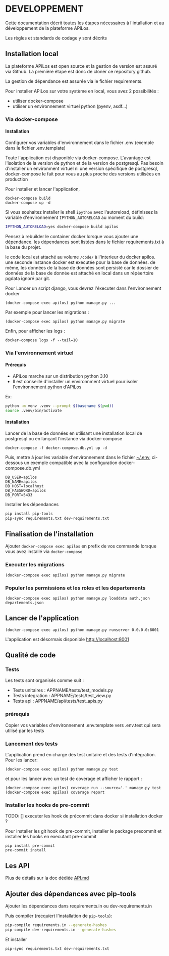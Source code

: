 # DEVELOPPEMENT

Cette documentation décrit toutes les étapes nécessaires à l'intallation et au développement de la plateforme APiLos.

Les règles et standards de codage y sont décrits

## Installation local

La plateforme APiLos est open source et la gestion de version est assuré via Github. La première étape est donc de cloner ce repository github.

La gestion de dépendance est assurée via le fichier requirements.

Pour installer APiLos sur votre système en local, vous avez 2 possibilités :
* utiliser docker-compose
* utiliser un environnement virtuel python (pyenv, asdf...)

### Via docker-compose

#### Installation

Configurer vos variables d'environnement dans le fichier .env (exemple dans le fichier .env.template)

Toute l'application est disponible via docker-compose. L'avantage est l'isolation de la version de python et de la version de postgresql. Pas besoin d'installer un environment virtuel ni une version spécifique de postgresql, docker-compose le fait pour vous au plus proche des versions utilisées en production

Pour installer et lancer l'application,

```
docker-compose build
docker-compose up -d
```

Si vous souhaitez installer le shell `ipython` avec l'autoreload, définissez la variable d'environnement
`IPYTHON_AUTORELOAD` au moment du build:

```bash
IPYTHON_AUTORELOAD=yes docker-compose build apilos
```

Pensez à rebuilder le container docker lorsque vous ajouter une dépendance. les dépendances sont listées dans le fichier requirements.txt à la base du projet.

le code local est attaché au volume `/code/` à l'interieur du docker apilos. une seconde instance docker est executée pour la base de données. de même, les données de la base de données sont persisté car le dossier de données de la base de donnée est attaché en local dans un répéertoire pgdata ignoré par git.

Pour Lancer un script django, vous devrez l'éxecuter dans l'environnement docker

```
(docker-compose exec apilos) python manage.py ...
```

Par exemple pour lancer les migrations :

```
(docker-compose exec apilos) python manage.py migrate
```

Enfin, pour afficher les logs :

```
docker-compose logs -f --tail=10
```

### Via l'environnement virtuel

#### Prérequis

* APiLos marche sur un distribution python 3.10
* Il est conseillé d'installer un environnment virtuel pour isoler l'environnement python d'APiLos

Ex:

```sh
python -m venv .venv --prompt $(basename $(pwd))
source .venv/bin/activate
```

#### Installation

Lancer de la base de données en utilisant une installation local de postgresql ou en lançant l'instance via docker-compose

```
docker-compose -f docker-compose.db.yml up -d
```

Puis, mettre à jour les variable d'environnement dans le fichier [~/.env](~/.env), ci-dessous un exemple compatible avec la configuration docker-compose.db.yml

```
DB_USER=apilos
DB_NAME=apilos
DB_HOST=localhost
DB_PASSWORD=apilos
DB_PORT=5433
```

Installer les dépendances

```sh
pip install pip-tools
pip-sync requirements.txt dev-requirements.txt
```

## Finalisation de l'installation

Ajouter `docker-compose exec apilos` en prefix de vos commande lorsque vous avez installé via `docker-compose`

### Executer les migrations

```
(docker-compose exec apilos) python manage.py migrate
```

### Populer les permissions et les roles et les departements

```
(docker-compose exec apilos) python manage.py loaddata auth.json departements.json
```

## Lancer de l'application

```
(docker-compose exec apilos) python manage.py runserver 0.0.0.0:8001
```

L'application est désormais disponible [http://localhost:8001](http://localhost:8001)


## Qualité de code

### Tests

Les tests sont organisés comme suit :
* Tests unitaires : APPNAME/tests/test_models.py
* Tests integration : APPNAME/tests/test_view.py
* Tests api : APPNAME/api/tests/test_apis.py

### prérequis

Copier vos variables d'environnement .env.template vers .env.test qui sera utilisé par les tests

### Lancement des tests

L'application prend en charge des test unitaire et des tests d'intégration. Pour les lancer:

```
(docker-compose exec apilos) python manage.py test
```

et pour les lancer avec un test de coverage et afficher le rapport :

```
(docker-compose exec apilos) coverage run --source='.' manage.py test
(docker-compose exec apilos) coverage report
```

### Installer les hooks de pre-commit

TODO:
[] executer les hook de précommit dans docker si installation docker ?

Pour installer les git hook de pre-commit, installer le package precommit et installer les hooks en executant pre-commit

```
pip install pre-commit
pre-commit install
```

## Les API

Plus de détails sur la doc dédiée [API.md](API.md)

## Ajouter des dépendances avec pip-tools

Ajouter les dépendances dans requirements.in ou dev-requirements.in

Puis compiler (recquiert l'installation de `pip-tools`):

```sh
pip-compile requirements.in --generate-hashes
pip-compile dev-requirements.in --generate-hashes
```

Et installer

```sh
pip-sync requirements.txt dev-requirements.txt
```
